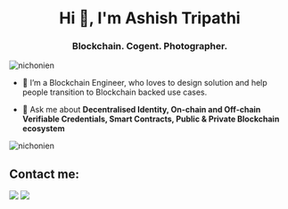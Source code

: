 <h1 align="center">Hi 👋, I'm Ashish Tripathi</h1>
<h3 align="center">Blockchain. Cogent. Photographer.</h3>

<p align="left"> <img src="https://komarev.com/ghpvc/?username=nichonien" alt="nichonien" /> </p>

- 🔭 I’m a Blockchain Engineer, who loves to design solution and help people transition to Blockchain backed use cases.

- 💬 Ask me about **Decentralised Identity, On-chain and Off-chain Verifiable Credentials, Smart Contracts, Public & Private Blockchain ecosystem**

<p><img src="https://github-readme-stats.vercel.app/api?username=nichonien&show_icons=true&theme=dark&locale=en" alt="nichonien" align=center/></p>

## Contact me:
<div>
<a href = "mailto: iashishtripathi8@gmail.com"><img loading="lazy" src="https://img.shields.io/badge/Gmail-D14836?style=for-the-badge&logo=gmail&logoColor=white" target="_blank"></a>
<a href="https://www.linkedin.com/in/ashish-tripathi8/" target="_blank"><img loading="lazy" src="https://img.shields.io/badge/-LinkedIn-%230077B5?style=for-the-badge&logo=linkedin&logoColor=white" target="_blank"></a>   
</div>
